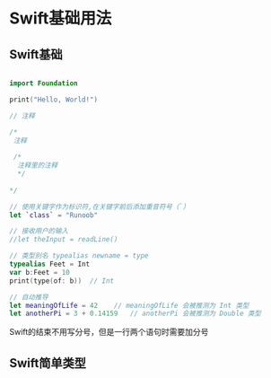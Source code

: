 # Swift基础用法
## Swift基础
~~~Swift

import Foundation

print("Hello, World!")

// 注释

/*
 注释
 
 /*
  注释里的注释
  */
 
*/

// 使用关键字作为标识符,在关键字前后添加重音符号（`）
let `class` = "Runoob"

// 接收用户的输入
//let theInput = readLine()

// 类型别名 typealias newname = type
typealias Feet = Int
var b:Feet = 10
print(type(of: b))  // Int

// 自动推导
let meaningOfLife = 42    // meaningOfLife 会被推测为 Int 类型
let anotherPi = 3 + 0.14159   // anotherPi 会被推测为 Double 类型

~~~
Swift的结束不用写分号，但是一行两个语句时需要加分号

## Swift简单类型
~~~swift

~~~

